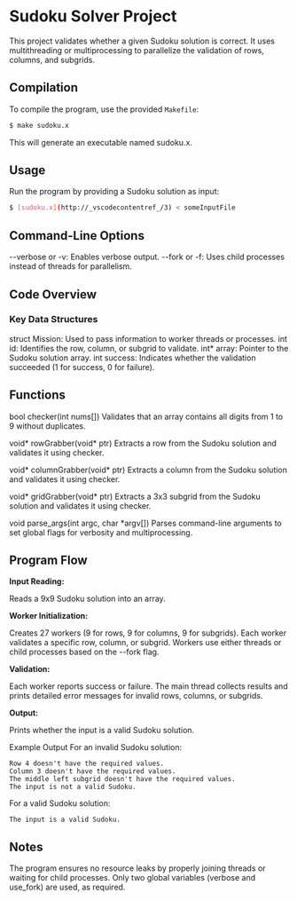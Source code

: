 # Sudoku Solver Project

This project validates whether a given Sudoku solution is correct. It uses multithreading or multiprocessing to parallelize the validation of rows, columns, and subgrids.

## Compilation

To compile the program, use the provided `Makefile`:

```sh
$ make sudoku.x
```
This will generate an executable named sudoku.x.

## Usage

Run the program by providing a Sudoku solution as input:
```sh
$ [sudoku.x](http://_vscodecontentref_/3) < someInputFile
```

## Command-Line Options

--verbose or -v: Enables verbose output.
--fork or -f: Uses child processes instead of threads for parallelism.

## Code Overview
### Key Data Structures

struct Mission: Used to pass information to worker threads or processes.
int id: Identifies the row, column, or subgrid to validate.
int* array: Pointer to the Sudoku solution array.
int success: Indicates whether the validation succeeded (1 for success, 0 for failure).

## Functions

bool checker(int nums[])
Validates that an array contains all digits from 1 to 9 without duplicates.

void* rowGrabber(void* ptr)
Extracts a row from the Sudoku solution and validates it using checker.

void* columnGrabber(void* ptr)
Extracts a column from the Sudoku solution and validates it using checker.

void* gridGrabber(void* ptr)
Extracts a 3x3 subgrid from the Sudoku solution and validates it using checker.

void parse_args(int argc, char *argv[])
Parses command-line arguments to set global flags for verbosity and multiprocessing.

## Program Flow

**Input Reading:** 

Reads a 9x9 Sudoku solution into an array.

**Worker Initialization:**

Creates 27 workers (9 for rows, 9 for columns, 9 for subgrids).
Each worker validates a specific row, column, or subgrid.
Workers use either threads or child processes based on the --fork flag.

**Validation:**

Each worker reports success or failure.
The main thread collects results and prints detailed error messages for invalid rows, columns, or subgrids.

**Output:**

Prints whether the input is a valid Sudoku solution.

Example Output
For an invalid Sudoku solution:

```
Row 4 doesn't have the required values.
Column 3 doesn't have the required values.
The middle left subgrid doesn't have the required values.
The input is not a valid Sudoku.
```

For a valid Sudoku solution:

```
The input is a valid Sudoku.
```

## Notes
The program ensures no resource leaks by properly joining threads or waiting for child processes.
Only two global variables (verbose and use_fork) are used, as required.

